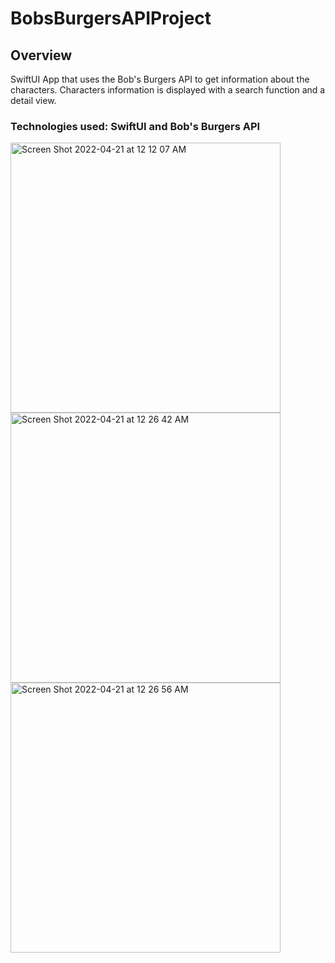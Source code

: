 # BobsBurgersAPIProject

## Overview
SwiftUI App that uses the Bob's Burgers API to get information about the characters. Characters information is displayed with a search function and a detail view.

### Technologies used: SwiftUI and Bob's Burgers API

<img width="432" alt="Screen Shot 2022-04-21 at 12 12 07 AM" src="https://user-images.githubusercontent.com/54912970/164395891-1bf7415e-28f3-49eb-816f-3a3590212f49.png">
<img width="432" alt="Screen Shot 2022-04-21 at 12 26 42 AM" src="https://user-images.githubusercontent.com/54912970/164400114-17537048-0b88-429e-b11d-a929864abd22.png">
<img width="432" alt="Screen Shot 2022-04-21 at 12 26 56 AM" src="https://user-images.githubusercontent.com/54912970/164400142-72ed493c-dd65-45c1-953d-ecfa774e449d.png">
